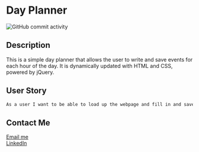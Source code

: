 # Day Planner
![GitHub commit activity](https://img.shields.io/github/commit-activity/m/ggeils/day-planner?style=for-the-badge)

## Description

This is a simple day planner that allows the user to write and save events for each hour of the day. It is dynamically updated with HTML and CSS, powered by jQuery.

## User Story

```md
As a user I want to be able to load up the webpage and fill in and save my schedule for the day.
```
## Contact Me
[Email me](mailto:gfgeils3@gmail.com)
<br>
[LinkedIn](https://www.linkedin.com/in/georgegeils3/)